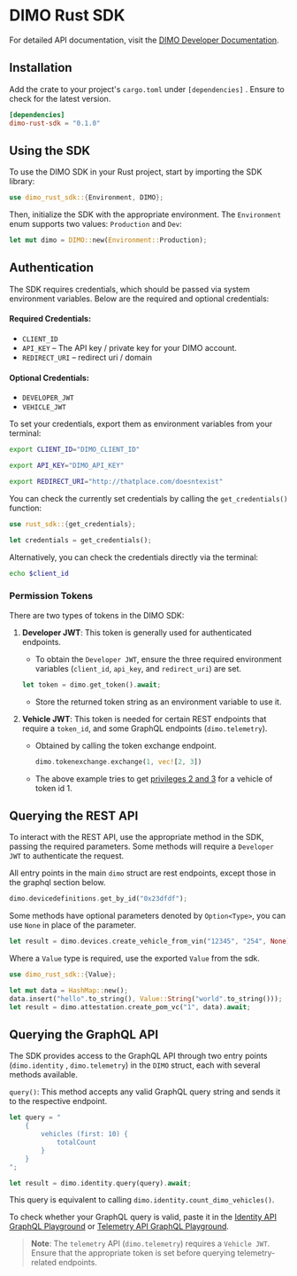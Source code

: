 # DIMO Rust SDK

For detailed API documentation, visit the [DIMO Developer Documentation](https://docs.dimo.org/developer-platform).

## Installation
Add the crate to your project's `cargo.toml` under `[dependencies]` . Ensure to check for the latest version.
```toml
[dependencies]
dimo-rust-sdk = "0.1.0"
```

## Using the SDK

To use the DIMO SDK in your Rust project, start by importing the SDK library:

```rust
use dimo_rust_sdk::{Environment, DIMO};
```

Then, initialize the SDK with the appropriate environment. The `Environment` enum supports two values: `Production` and `Dev`:

```rust
let mut dimo = DIMO::new(Environment::Production);
```

## Authentication

The SDK requires credentials, which should be passed via system environment variables. Below are the required and optional credentials:

#### Required Credentials:
- `CLIENT_ID`
- `API_KEY` – The API key / private key for your DIMO account.
- `REDIRECT_URI` – redirect uri / domain

#### Optional Credentials:
- `DEVELOPER_JWT`
- `VEHICLE_JWT`

To set your credentials, export them as environment variables from your terminal:

```bash
export CLIENT_ID="DIMO_CLIENT_ID"

export API_KEY="DIMO_API_KEY"

export REDIRECT_URI="http://thatplace.com/doesntexist"
```

You can check the currently set credentials by calling the `get_credentials()` function:

```rust
use rust_sdk::{get_credentials};

let credentials = get_credentials();
```

Alternatively, you can check the credentials directly via the terminal:

```bash
echo $client_id
```

### Permission Tokens

There are two types of tokens in the DIMO SDK:

1. **Developer JWT**: This token is generally used for authenticated endpoints.
    - To obtain the `Developer JWT`, ensure the three required environment variables (`client_id`, `api_key`, and `redirect_uri`) are set.
    ```rust
    let token = dimo.get_token().await;
   ```
    - Store the returned token string as an environment variable to use it.
   

2. **Vehicle JWT**: This token is needed for certain REST endpoints that require a `token_id`, and some GraphQL endpoints (`dimo.telemetry`).
    - Obtained by calling the token exchange endpoint. 
      ```rust
      dimo.tokenexchange.exchange(1, vec![2, 3])
      ```
    - The above example tries to get [privileges 2 and 3](https://docs.dimo.org/developer-platform/api-references/token-exchange-api/token-exchange-endpoints) for a vehicle of token id 1.

## Querying the REST API

To interact with the REST API, use the appropriate method in the SDK, passing the required parameters. Some methods will require a `Developer JWT` to authenticate the request.

All entry points in the main `dimo` struct are rest endpoints, except those in the graphql section below. 

```rust
dimo.devicedefinitions.get_by_id("0x23dfdf");
```

Some methods have optional parameters denoted by `Option<Type>`, you can use `None` in place of the parameter.

```rust
let result = dimo.devices.create_vehicle_from_vin("12345", "254", None);
```

Where a `Value` type is required, use the exported `Value` from the sdk.

```rust
use dimo_rust_sdk::{Value};

let mut data = HashMap::new();
data.insert("hello".to_string(), Value::String("world".to_string()));
let result = dimo.attestation.create_pom_vc("1", data).await;
```

## Querying the GraphQL API

The SDK provides access to the GraphQL API through two entry points (`dimo.identity` , `dimo.telemetry`) in the `DIMO` struct, each with several methods available. 

`query()`: This method accepts any valid GraphQL query string and sends it to the respective endpoint.

```rust
let query = "
    {
        vehicles (first: 10) {
            totalCount
        }
    }
";

let result = dimo.identity.query(query).await;
```

This query is equivalent to calling `dimo.identity.count_dimo_vehicles()`.

To check whether your GraphQL query is valid, paste it in the [Identity API GraphQL Playground](https://identity-api.dimo.zone/) or [Telemetry API GraphQL Playground](https://telemetry-api.dimo.zone/).

> **Note**: The `telemetry` API (`dimo.telemetry`) requires a `Vehicle JWT`. Ensure that the appropriate token is set before querying telemetry-related endpoints.
